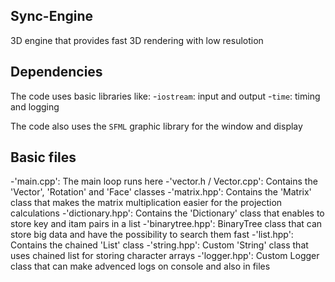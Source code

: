 ## Sync-Engine
3D engine that provides fast 3D rendering with low resulotion

## Dependencies
The code uses basic libraries like:
-`iostream`: input and output
-`time`: timing and logging

The code also uses the `SFML` graphic library for the window and display


## Basic files
-'main.cpp': The main loop runs here
-'vector.h / Vector.cpp': Contains the 'Vector', 'Rotation' and 'Face' classes
-'matrix.hpp': Contains the 'Matrix' class that makes the matrix multiplication easier for the projection calculations
-'dictionary.hpp': Contains the 'Dictionary' class that enables to store key and itam pairs in a list
-'binarytree.hpp': BinaryTree class that can store big data and have the possibility to search them fast
-'list.hpp': Contains the chained 'List' class
-'string.hpp': Custom 'String' class that uses chained list for storing character arrays
-'logger.hpp': Custom Logger class that can make advenced logs on console and also in files
